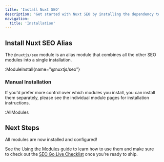 ```yaml
---
title: 'Install Nuxt SEO'
description: 'Get started with Nuxt SEO by installing the dependency to your project.'
navigation:
  title: 'Installation'
---
```


## Install Nuxt SEO Alias

The `@nuxtjs/seo` module is an alias module that combines all the other SEO modules into a single installation.

:ModuleInstall{name="@nuxtjs/seo"}

### Manual Installation

If you'd prefer more control over which modules you install, you can install them separately, please see the
individual module pages for installation instructions.

:AllModules

## Next Steps

All modules are now installed and configured!

See the [Using the Modules](/nuxt-seo/guides/using-the-modules) guide to learn how to use them and make sure
to check out the [SEO Go Live Checklist](/nuxt-seo/guides/go-live-checklist) once you're ready to ship.
